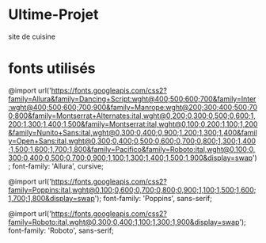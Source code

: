 # Ultime-Projet
site de cuisine


# fonts utilisés

@import url('https://fonts.googleapis.com/css2?family=Allura&family=Dancing+Script:wght@400;500;600;700&family=Inter:wght@400;500;600;700;900&family=Manrope:wght@200;300;400;500;700;800&family=Montserrat+Alternates:ital,wght@0,200;0,300;0,500;0,600;1,200;1,300;1,400;1,500&family=Montserrat:ital,wght@0,100;0,200;1,100;1,200&family=Nunito+Sans:ital,wght@0,300;0,400;0,900;1,200;1,300;1,400&family=Open+Sans:ital,wght@0,300;0,400;0,500;0,600;0,700;0,800;1,300;1,400;1,500;1,600;1,700;1,800&family=Pacifico&family=Roboto:ital,wght@0,100;0,300;0,400;0,500;0,700;0,900;1,100;1,300;1,400;1,500;1,900&display=swap');
font-family: 'Allura', cursive;


@import url('https://fonts.googleapis.com/css2?family=Poppins:ital,wght@0,100;0,600;0,700;0,800;0,900;1,100;1,500;1,600;1,700;1,800&display=swap');
font-family: 'Poppins', sans-serif;


@import url('https://fonts.googleapis.com/css2?family=Roboto:ital,wght@0,300;0,400;1,100;1,300;1,900&display=swap');
font-family: 'Roboto', sans-serif;
